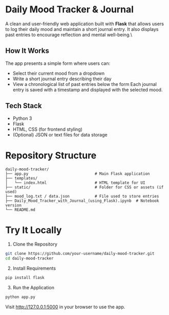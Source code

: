 # Daily Mood Tracker & Journal
A clean and user-friendly web application built with **Flask** that allows users to log their daily mood and maintain a short journal entry. It also displays past entries to encourage reflection and mental well-being.\

## How It Works
The app presents a simple form where users can:
- Select their current mood from a dropdown
- Write a short journal entry describing their day
- View a chronological list of past entries below the form
Each journal entry is saved with a timestamp and displayed with the selected mood.

## Tech Stack
- Python 3
- Flask
- HTML, CSS (for frontend styling)
- (Optional) JSON or text files for data storage

# Repository Structure
```plaintext
daily-mood-tracker/
├── app.py                             # Main Flask application
├── templates/
│   └── index.html                     # HTML template for UI
├── static/                            # Folder for CSS or assets (if used)
├── mood_log.txt / data.json           # File used to store entries
├── Daily_Mood_Tracker_with_Journal_(using_Flask).ipynb  # Notebook version
└── README.md
```

# Try It Locally
1. Clone the Repository
```bash
git clone https://github.com/your-username/daily-mood-tracker.git
cd daily-mood-tracker
```
2. Install Requirements
```bash
pip install flask
```
3. Run the Application
```bash
python app.py
```
Visit http://127.0.0.1:5000 in your browser to use the app.

